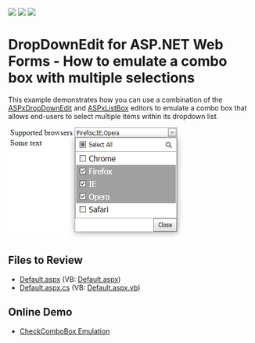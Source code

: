 <!-- default badges list -->
![](https://img.shields.io/endpoint?url=https://codecentral.devexpress.com/api/v1/VersionRange/128537039/17.2.3%2B)
[![](https://img.shields.io/badge/Open_in_DevExpress_Support_Center-FF7200?style=flat-square&logo=DevExpress&logoColor=white)](https://supportcenter.devexpress.com/ticket/details/E2317)
[![](https://img.shields.io/badge/📖_How_to_use_DevExpress_Examples-e9f6fc?style=flat-square)](https://docs.devexpress.com/GeneralInformation/403183)
<!-- default badges end -->
# DropDownEdit for ASP.NET Web Forms - How to emulate a combo box with multiple selections

This example demonstrates how you can use a combination of the [ASPxDropDownEdit](https://docs.devexpress.com/AspNet/DevExpress.Web.ASPxDropDownEdit) and [ASPxListBox](https://docs.devexpress.com/AspNet/DevExpress.Web.ASPxListBox) editors to emulate a combo box that allows end-users to select multiple items within its dropdown list.

![](drop-down-edit-with-list-box.png)

## Files to Review

* [Default.aspx](./CS/Default.aspx) (VB: [Default.aspx](./VB/Default.aspx))
* [Default.aspx.cs](./CS/Default.aspx.cs) (VB: [Default.aspx.vb](./VB/Default.aspx.vb))

## Online Demo

* [CheckComboBox Emulation](https://demos.devexpress.com/ASPxEditorsDemos/ASPxDropDownEdit/CheckComboBox.aspx)
